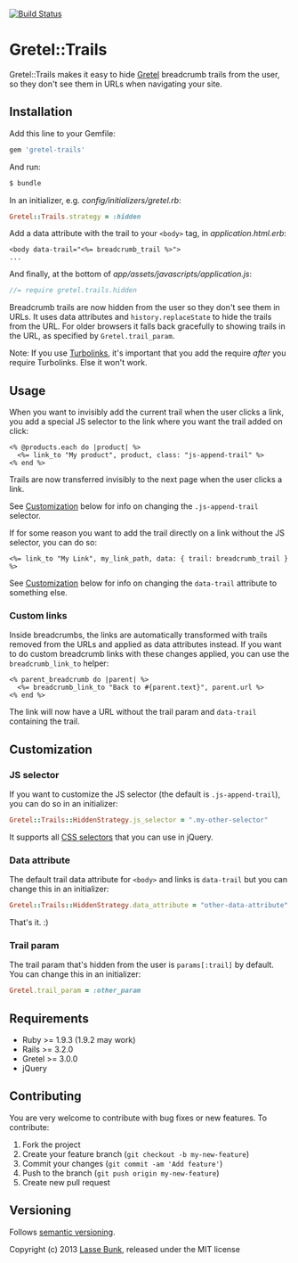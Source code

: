 [![Build Status](https://secure.travis-ci.org/lassebunk/gretel-trails.png)](http://travis-ci.org/lassebunk/gretel-trails)

# Gretel::Trails

Gretel::Trails makes it easy to hide [Gretel](https://github.com/lassebunk/gretel) breadcrumb trails from the user, so they don't see them in URLs when navigating your site.

## Installation

Add this line to your Gemfile:

```bash
gem 'gretel-trails'
```

And run:

```bash
$ bundle
```

In an initializer, e.g. *config/initializers/gretel.rb*:

```ruby
Gretel::Trails.strategy = :hidden
```

Add a data attribute with the trail to your `<body>` tag, in *application.html.erb*:

```erb
<body data-trail="<%= breadcrumb_trail %>">
...
```

And finally, at the bottom of *app/assets/javascripts/application.js*:

```js
//= require gretel.trails.hidden
```

Breadcrumb trails are now hidden from the user so they don't see them in URLs. It uses data attributes and `history.replaceState` to hide the trails from the URL.
For older browsers it falls back gracefully to showing trails in the URL, as specified by `Gretel.trail_param`.

Note: If you use [Turbolinks](https://github.com/rails/turbolinks), it's important that you add the require *after* you require Turbolinks. Else it won't work.

## Usage

When you want to invisibly add the current trail when the user clicks a link, you add a special JS selector to the link where you want the trail added on click:

```erb
<% @products.each do |product| %>
  <%= link_to "My product", product, class: "js-append-trail" %>
<% end %>
```

Trails are now transferred invisibly to the next page when the user clicks a link.

See [Customization](#customization) below for info on changing the `.js-append-trail` selector.

If for some reason you want to add the trail directly on a link without the JS selector, you can do so:

```erb
<%= link_to "My Link", my_link_path, data: { trail: breadcrumb_trail } %>
```

See [Customization](#customization) below for info on changing the `data-trail` attribute to something else.

### Custom links

Inside breadcrumbs, the links are automatically transformed with trails removed from the URLs and applied as data attributes instead.
If you want to do custom breadcrumb links with these changes applied, you can use the `breadcrumb_link_to` helper:

```erb
<% parent_breadcrumb do |parent| %>
  <%= breadcrumb_link_to "Back to #{parent.text}", parent.url %>
<% end %>
```

The link will now have a URL without the trail param and `data-trail` containing the trail.

## Customization

### JS selector

If you want to customize the JS selector (the default is `.js-append-trail`), you can do so in an initializer:

```ruby
Gretel::Trails::HiddenStrategy.js_selector = ".my-other-selector"
```

It supports all [CSS selectors](http://api.jquery.com/category/selectors/) that you can use in jQuery.

### Data attribute

The default trail data attribute for `<body>` and links is `data-trail` but you can change this in an initializer:

```ruby
Gretel::Trails::HiddenStrategy.data_attribute = "other-data-attribute"
```

That's it. :)

### Trail param

The trail param that's hidden from the user is `params[:trail]` by default. You can change this in an initializer:

```ruby
Gretel.trail_param = :other_param
```

## Requirements

* Ruby >= 1.9.3 (1.9.2 may work)
* Rails >= 3.2.0
* Gretel >= 3.0.0
* jQuery

## Contributing

You are very welcome to contribute with bug fixes or new features. To contribute:

1. Fork the project
2. Create your feature branch (`git checkout -b my-new-feature`)
3. Commit your changes (`git commit -am 'Add feature'`)
4. Push to the branch (`git push origin my-new-feature`)
5. Create new pull request

## Versioning

Follows [semantic versioning](http://semver.org/).

Copyright (c) 2013 [Lasse Bunk](http://lassebunk.dk), released under the MIT license
